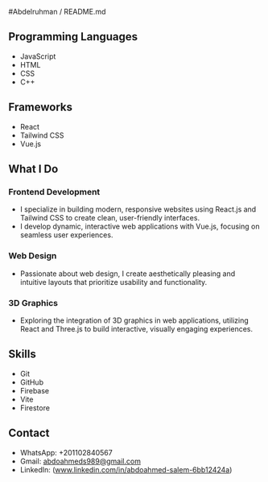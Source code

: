 #Abdelruhman / README.md


## Programming Languages
- JavaScript
- HTML
- CSS
- C++

## Frameworks
- React
- Tailwind CSS
- Vue.js

## What I Do
### Frontend Development
- I specialize in building modern, responsive websites using React.js and Tailwind CSS to create clean, user-friendly interfaces.
- I develop dynamic, interactive web applications with Vue.js, focusing on seamless user experiences.

### Web Design
- Passionate about web design, I create aesthetically pleasing and intuitive layouts that prioritize usability and functionality.

### 3D Graphics
- Exploring the integration of 3D graphics in web applications, utilizing React and Three.js to build interactive, visually engaging experiences.

## Skills
- Git
- GitHub
- Firebase
- Vite
- Firestore

## Contact
- WhatsApp: +201102840567
- Gmail: abdoahmeds989@gmail.com
- LinkedIn: (www.linkedin.com/in/abdoahmed-salem-6bb12424a)
